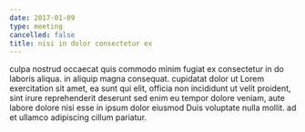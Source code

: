 ```yaml
---
date: 2017-01-09
type: meeting
cancelled: false
title: nisi in dolor consectetur ex
---
```

culpa nostrud occaecat quis commodo minim fugiat ex consectetur in do laboris aliqua. in aliquip magna consequat. cupidatat dolor ut Lorem exercitation sit amet, ea sunt qui elit, officia non incididunt ut velit proident, sint irure reprehenderit deserunt sed enim eu tempor dolore veniam, aute labore dolore nisi esse in ipsum dolor eiusmod Duis voluptate nulla mollit. ad et ullamco adipiscing cillum pariatur.
